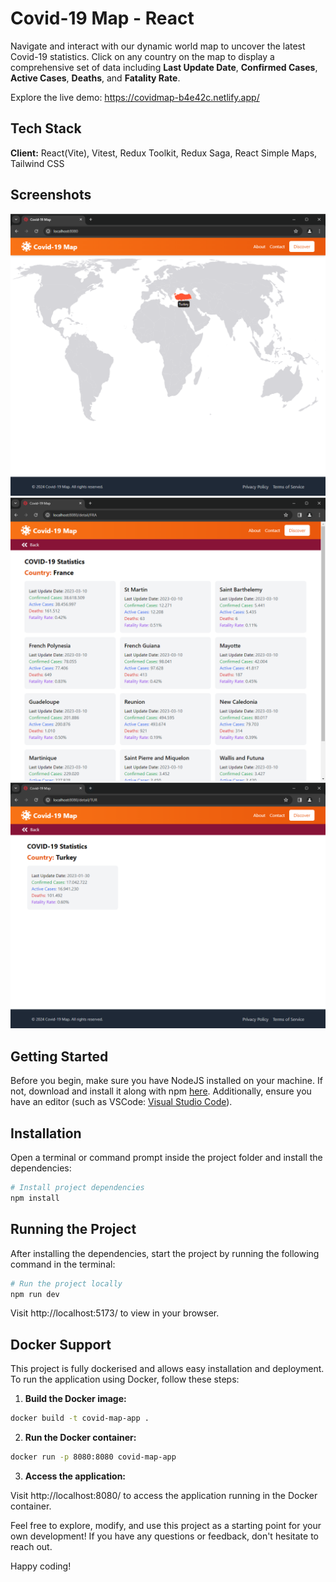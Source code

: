 # Covid-19 Map - React

Navigate and interact with our dynamic world map to uncover the latest Covid-19 statistics. Click on any country on the map to display a comprehensive set of data including **Last Update Date**, **Confirmed Cases**, **Active Cases**, **Deaths**, and **Fatality Rate**.

Explore the live demo: https://covidmap-b4e42c.netlify.app/

## Tech Stack

**Client:** React(Vite), Vitest, Redux Toolkit, Redux Saga, React Simple Maps, Tailwind CSS

## Screenshots

![alt text](public/screenshots/ss1.png?raw=true)
![alt text](public/screenshots/ss2.png?raw=true)
![alt text](public/screenshots/ss3.png?raw=true)

## Getting Started

Before you begin, make sure you have NodeJS installed on your machine. If not, download and install it along with npm [here](https://nodejs.org/en/). Additionally, ensure you have an editor (such as VSCode: [Visual Studio Code](https://code.visualstudio.com/)).

## Installation

Open a terminal or command prompt inside the project folder and install the dependencies:

```Bash
# Install project dependencies
npm install
```

## Running the Project

After installing the dependencies, start the project by running the following command in the terminal:

```Bash
# Run the project locally
npm run dev
```

Visit http://localhost:5173/ to view in your browser.

## Docker Support

This project is fully dockerised and allows easy installation and deployment. To run the application using Docker, follow these steps:

1. **Build the Docker image:**

```Bash
docker build -t covid-map-app .
```

2. **Run the Docker container:**

```Bash
docker run -p 8080:8080 covid-map-app
```

3. **Access the application:**

Visit http://localhost:8080/ to access the application running in the Docker container.

Feel free to explore, modify, and use this project as a starting point for your own development! If you have any questions or feedback, don't hesitate to reach out.

Happy coding!
